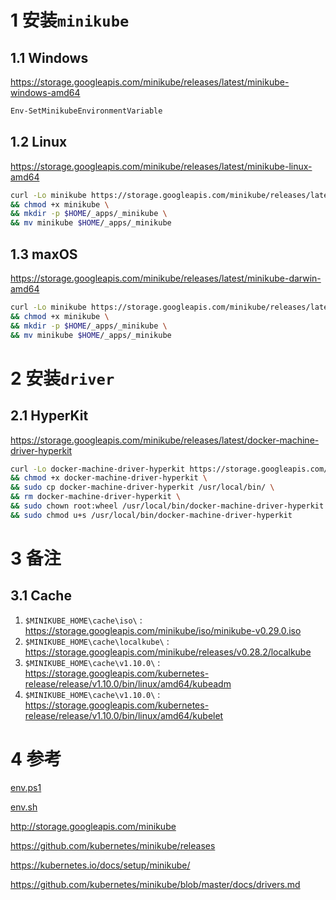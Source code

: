 # 1 安装`minikube`

## 1.1 Windows

https://storage.googleapis.com/minikube/releases/latest/minikube-windows-amd64

```powershell
Env-SetMinikubeEnvironmentVariable
```

## 1.2 Linux

https://storage.googleapis.com/minikube/releases/latest/minikube-linux-amd64

```sh
curl -Lo minikube https://storage.googleapis.com/minikube/releases/latest/minikube-linux-amd64 \
&& chmod +x minikube \
&& mkdir -p $HOME/_apps/_minikube \
&& mv minikube $HOME/_apps/_minikube
```

## 1.3 maxOS

https://storage.googleapis.com/minikube/releases/latest/minikube-darwin-amd64

```sh
curl -Lo minikube https://storage.googleapis.com/minikube/releases/latest/minikube-darwin-amd64 \
&& chmod +x minikube \
&& mkdir -p $HOME/_apps/_minikube \
&& mv minikube $HOME/_apps/_minikube
```

# 2 安装`driver`

## 2.1 HyperKit

https://storage.googleapis.com/minikube/releases/latest/docker-machine-driver-hyperkit

```sh
curl -Lo docker-machine-driver-hyperkit https://storage.googleapis.com/minikube/releases/latest/docker-machine-driver-hyperkit \
&& chmod +x docker-machine-driver-hyperkit \
&& sudo cp docker-machine-driver-hyperkit /usr/local/bin/ \
&& rm docker-machine-driver-hyperkit \
&& sudo chown root:wheel /usr/local/bin/docker-machine-driver-hyperkit \
&& sudo chmod u+s /usr/local/bin/docker-machine-driver-hyperkit
```

# 3 备注

## 3.1 Cache

1. `$MINIKUBE_HOME\cache\iso\` : https://storage.googleapis.com/minikube/iso/minikube-v0.29.0.iso
2. `$MINIKUBE_HOME\cache\localkube\` : https://storage.googleapis.com/minikube/releases/v0.28.2/localkube
3. `$MINIKUBE_HOME\cache\v1.10.0\` : https://storage.googleapis.com/kubernetes-release/release/v1.10.0/bin/linux/amd64/kubeadm
4. `$MINIKUBE_HOME\cache\v1.10.0\` : https://storage.googleapis.com/kubernetes-release/release/v1.10.0/bin/linux/amd64/kubelet

# 4 参考

[env.ps1]

[env.sh]

http://storage.googleapis.com/minikube

https://github.com/kubernetes/minikube/releases

https://kubernetes.io/docs/setup/minikube/

https://github.com/kubernetes/minikube/blob/master/docs/drivers.md


[env.sh]:../../shell/env.sh

[env.ps1]:../../powershell/functions/env/env.ps1
